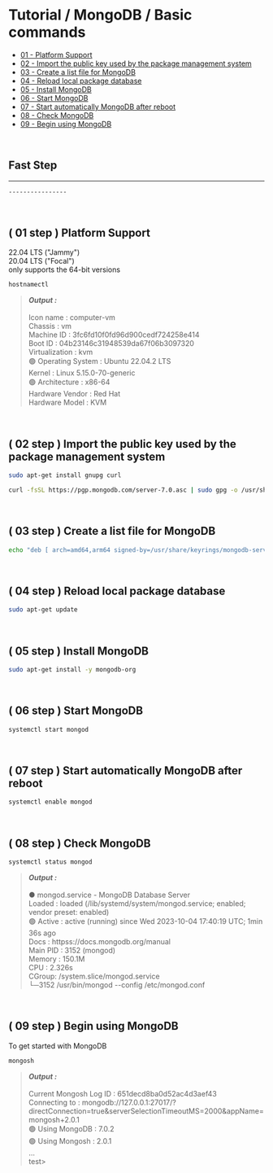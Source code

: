 # Tutorial / MongoDB / Basic commands
- [01 - Platform Support](#-01-step--platform-support)
- [02 - Import the public key used by the package management system](#-02-step--import-the-public-key-used-by-the-package-management-system)
- [03 - Create a list file for MongoDB](#-03-step--create-a-list-file-for-mongodb)
- [04 - Reload local package database](#-04-step--reload-local-package-database)
- [05 - Install MongoDB](#-05-step--install-mongodb)
- [06 - Start MongoDB](#-06-step--start-mongodb)
- [07 - Start automatically MongoDB after reboot](#-07-step--start-automatically-mongodb-after-reboot)
- [08 - Check MongoDB](#-08-step--check-mongodb)
- [09 - Begin using MongoDB](#-09-step--begin-using-mongodb)


<br>


## Fast Step
------------
```sh
----------------
```

<br>


## ( 01 step ) Platform Support
22.04 LTS ("Jammy")\
20.04 LTS ("Focal")\
only supports the 64-bit versions
```sh
hostnamectl
```
> ***Output :*** \
> \
> Icon name : computer-vm \
> Chassis : vm \
> Machine ID : 3fc6fd10f0fd96d900cedf724258e414 \
> Boot ID : 04b23146c31948539da67f06b3097320 \
> Virtualization : kvm \
> :green_circle: Operating System : Ubuntu 22.04.2 LTS \
> Kernel : Linux 5.15.0-70-generic \
> :green_circle: Architecture : x86-64 \
> Hardware Vendor : Red Hat \
> Hardware Model : KVM


<br>


## ( 02 step ) Import the public key used by the package management system
```sh
sudo apt-get install gnupg curl
```
```sh
curl -fsSL https://pgp.mongodb.com/server-7.0.asc | sudo gpg -o /usr/share/keyrings/mongodb-server-7.0.gpg --dearmor
```


<br>


## ( 03 step ) Create a list file for MongoDB
```sh
echo "deb [ arch=amd64,arm64 signed-by=/usr/share/keyrings/mongodb-server-7.0.gpg ] https://repo.mongodb.org/apt/ubuntu jammy/mongodb-org/7.0 multiverse" | sudo tee /etc/apt/sources.list.d/mongodb-org-7.0.list
```


<br>


## ( 04 step ) Reload local package database
```sh
sudo apt-get update
```


<br>


## ( 05 step ) Install MongoDB
```sh
sudo apt-get install -y mongodb-org
```


<br>


## ( 06 step ) Start MongoDB
```sh
systemctl start mongod
```


<br>


## ( 07 step ) Start automatically MongoDB after reboot
```sh
systemctl enable mongod
```


<br>


## ( 08 step ) Check MongoDB
```sh
systemctl status mongod
```
> ***Output :*** \
> \
> ● mongod.service - MongoDB Database Server \
> Loaded : loaded (/lib/systemd/system/mongod.service; enabled; vendor preset: enabled) \
> :green_circle: Active : active (running) since Wed 2023-10-04 17:40:19 UTC; 1min 36s ago \
> Docs : httpss://docs.mongodb.org/manual \
> Main PID : 3152 (mongod) \
> Memory : 150.1M \
> CPU : 2.326s \
> CGroup: /system.slice/mongod.service \
> └─3152 /usr/bin/mongod --config /etc/mongod.conf


<br>


## ( 09 step ) Begin using MongoDB
To get started with MongoDB
```sh
mongosh
```
> ***Output :*** \
> \
> Current Mongosh Log ID : 651decd8ba0d52ac4d3aef43 \
> Connecting to : mongodb://127.0.0.1:27017/?directConnection=true&serverSelectionTimeoutMS=2000&appName=mongosh+2.0.1 \
> :green_circle: Using MongoDB : 7.0.2 \
> :green_circle: Using Mongosh : 2.0.1 \
> ... \
> test>
